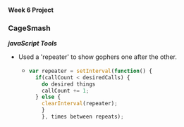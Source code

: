#### Week 6 Project
### CageSmash

**_javaScript Tools_**
* Used a 'repeater' to show gophers one after the other.
    * ```javascript
      var repeater = setInterval(function() {
        if(callCount < desiredCalls) {
          do desired things
          callCount += 1;
        } else {
          clearInterval(repeater);
          }
          }, times between repeats);


